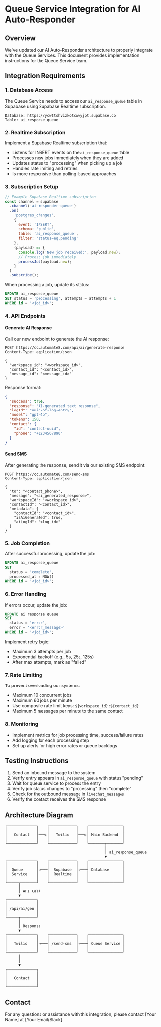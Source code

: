# Queue Service Integration for AI Auto-Responder

## Overview

We've updated our AI Auto-Responder architecture to properly integrate with the Queue Services. This document provides implementation instructions for the Queue Service team.

## Integration Requirements

### 1. Database Access

The Queue Service needs to access our `ai_response_queue` table in Supabase using Supabase Realtime subscription.

```
Database: https://ycwttshvizkotcwwyjpt.supabase.co
Table: ai_response_queue
```

### 2. Realtime Subscription

Implement a Supabase Realtime subscription that:

- Listens for INSERT events on the `ai_response_queue` table
- Processes new jobs immediately when they are added
- Updates status to "processing" when picking up a job
- Handles rate limiting and retries
- Is more responsive than polling-based approaches

### 3. Subscription Setup

```javascript
// Example Supabase Realtime subscription
const channel = supabase
  .channel('ai-responder-queue')
  .on(
    'postgres_changes',
    {
      event: 'INSERT',
      schema: 'public',
      table: 'ai_response_queue',
      filter: 'status=eq.pending'
    },
    (payload) => {
      console.log('New job received:', payload.new);
      // Process job immediately
      processJob(payload.new);
    }
  )
  .subscribe();
```

When processing a job, update its status:

```sql
UPDATE ai_response_queue
SET status = 'processing', attempts = attempts + 1
WHERE id = '<job_id>';
```

### 4. API Endpoints

#### Generate AI Response

Call our new endpoint to generate the AI response:

```
POST https://cc.automate8.com/api/ai/generate-response
Content-Type: application/json

{
  "workspace_id": "<workspace_id>",
  "contact_id": "<contact_id>",
  "message_id": "<message_id>"
}
```

Response format:

```json
{
  "success": true,
  "response": "AI-generated text response",
  "logId": "uuid-of-log-entry",
  "model": "gpt-4o",
  "tokens": 150,
  "contact": {
    "id": "contact-uuid",
    "phone": "+1234567890"
  }
}
```

#### Send SMS

After generating the response, send it via our existing SMS endpoint:

```
POST https://cc.automate8.com/send-sms
Content-Type: application/json

{
  "to": "<contact_phone>",
  "message": "<ai_generated_response>",
  "workspaceId": "<workspace_id>",
  "contactId": "<contact_id>",
  "metadata": {
    "contactId": "<contact_id>",
    "isAiGenerated": true,
    "aiLogId": "<log_id>"
  }
}
```

### 5. Job Completion

After successful processing, update the job:

```sql
UPDATE ai_response_queue
SET 
  status = 'complete',
  processed_at = NOW()
WHERE id = '<job_id>';
```

### 6. Error Handling

If errors occur, update the job:

```sql
UPDATE ai_response_queue
SET 
  status = 'error',
  error = '<error_message>'
WHERE id = '<job_id>';
```

Implement retry logic:
- Maximum 3 attempts per job
- Exponential backoff (e.g., 5s, 25s, 125s)
- After max attempts, mark as "failed"

### 7. Rate Limiting

To prevent overloading our systems:
- Maximum 10 concurrent jobs
- Maximum 60 jobs per minute
- Use composite rate limit keys: `${workspace_id}:${contact_id}`
- Maximum 5 messages per minute to the same contact

### 8. Monitoring

- Implement metrics for job processing time, success/failure rates
- Add logging for each processing step
- Set up alerts for high error rates or queue backlogs

## Testing Instructions

1. Send an inbound message to the system
2. Verify entry appears in `ai_response_queue` with status "pending"
3. Wait for queue service to process the entry
4. Verify job status changes to "processing" then "complete"
5. Check for the outbound message in `livechat_messages`
6. Verify the contact receives the SMS response

## Architecture Diagram

```
┌─────────────┐    ┌────────────┐    ┌───────────────┐
│             │    │            │    │               │
│   Contact   │───►│   Twilio   │───►│ Main Backend  │
│             │    │            │    │               │
└─────────────┘    └────────────┘    └───────┬───────┘
                                             │
                                             │ ai_response_queue
                                             ▼
┌─────────────┐    ┌────────────┐    ┌───────────────┐
│             │    │            │    │               │
│  Queue      │◄───┤  Supabase  │◄───┤ Database      │
│  Service    │    │  Realtime  │    │               │
│             │    │            │    │               │
└─────┬───────┘    └────────────┘    └───────────────┘
      │
      │ API Call
      ▼
┌─────────────┐    
│             │    
│ /api/ai/gen │    
│             │    
└─────┬───────┘    
      │
      │ Response
      ▼
┌─────────────┐    ┌────────────┐    ┌───────────────┐
│             │    │            │    │               │
│   Twilio    │◄───┤ /send-sms  │◄───┤ Queue Service │
│             │    │            │    │               │
└─────────────┘    └────────────┘    └───────────────┘
      │
      │
      ▼
┌─────────────┐
│             │
│   Contact   │
│             │
└─────────────┘
```

## Contact

For any questions or assistance with this integration, please contact [Your Name] at [Your Email/Slack].
